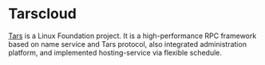 # Tarscloud

[Tars](https://github.com/TarsCloud/Tars) is a Linux Foundation project. It is a high-performance RPC framework based on name service and Tars protocol, also integrated administration platform, and implemented hosting-service via flexible schedule.
